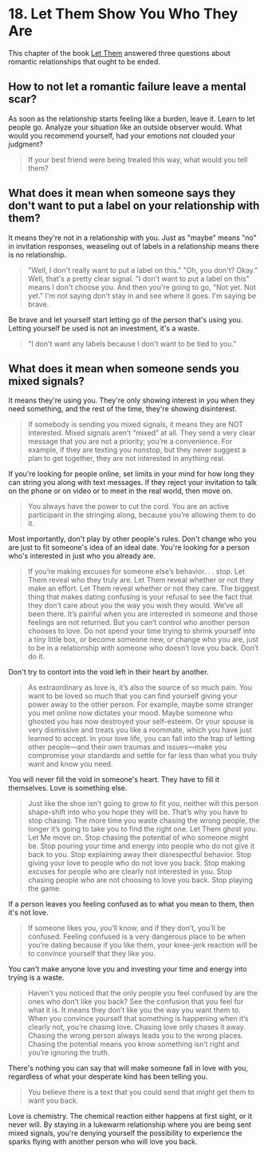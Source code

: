 # 18. Let Them Show You Who They Are

This chapter of the book [Let Them](../../../2025/10/14/let-them.md) answered three questions about romantic relationships that ought to be ended.

## How to not let a romantic failure leave a mental scar? 

As soon as the relationship starts feeling like a burden, leave it. Learn to let people go. Analyze your situation like an outside observer would. What would you recommend yourself, had your emotions not clouded your judgment?

> If your best friend were being treated this way, what would you tell them?

## What does it mean when someone says they don't want to put a label on your relationship with them? 

It means they're not in a relationship with you. Just as "maybe" means "no" in invitation responses, weaseling out of labels in a relationship means there is no relationship.

> "Well, I don't really want to put a label on this." "Oh, you don't? Okay." Well, that's a pretty clear signal. "I don't want to put a label on this" means I don't choose you. And then you're going to go, "Not yet. Not yet." I'm not saying don't stay in and see where it goes. I'm saying be brave.

Be brave and let yourself start letting go of the person that's using you. Letting yourself be used is not an investment, it's a waste.

> "I don't want any labels because I don't want to be tied to you."

## What does it mean when someone sends you mixed signals? 

It means they're using you. They're only showing interest in you when they need something, and the rest of the time, they're showing disinterest.

> If somebody is sending you mixed signals, it means they are NOT interested. Mixed signals aren’t “mixed” at all. They send a very clear message that you are not a priority; you’re a convenience. For example, if they are texting you nonstop, but they never suggest a plan to get together, they are not interested in anything real.

If you're looking for people online, set limits in your mind for how long they can string you along with text messages. If they reject your invitation to talk on the phone or on video or to meet in the real world, then move on.

> You always have the power to cut the cord. You are an active participant in the stringing along, because you’re allowing them to do it.

Most importantly, don't play by other people's rules. Don't change who you are just to fit someone's idea of an ideal date. You're looking for a person who's interested in just who you already are.

> If you’re making excuses for someone else’s behavior. . . stop. Let Them reveal who they truly are. Let Them reveal whether or not they make an effort. Let Them reveal whether or not they care. The biggest thing that makes dating confusing is your refusal to see the fact that they don’t care about you the way you wish they would. We’ve all been there. It’s painful when you are interested in someone and those feelings are not returned. But you can’t control who another person chooses to love. Do not spend your time trying to shrink yourself into a tiny little box, or become someone new, or change who you are, just to be in a relationship with someone who doesn’t love you back. Don’t do it.

Don't try to contort into the void left in their heart by another.

> As extraordinary as love is, it’s also the source of so much pain. You want to be loved so much that you can find yourself giving your power away to the other person. For example, maybe some stranger you met online now dictates your mood. Maybe someone who ghosted you has now destroyed your self-esteem. Or your spouse is very dismissive and treats you like a roommate, which you have just learned to accept. In your love life, you can fall into the trap of letting other people—and their own traumas and issues—make you compromise your standards and settle for far less than what you truly want and know you need.

You will never fill the void in someone's heart. They have to fill it themselves. Love is something else.

> Just like the shoe isn’t going to grow to fit you, neither will this person shape-shift into who you hope they will be. That’s why you have to stop chasing. The more time you waste chasing the wrong people, the longer it’s going to take you to find the right one. Let Them ghost you. Let Me move on. Stop chasing the potential of who someone might be. Stop pouring your time and energy into people who do not give it back to you. Stop explaining away their disrespectful behavior. Stop giving your love to people who do not love you back. Stop making excuses for people who are clearly not interested in you. Stop chasing people who are not choosing to love you back. Stop playing the game.

If a person leaves you feeling confused as to what you mean to them, then it's not love.

> If someone likes you, you’ll know, and if they don’t, you’ll be confused. Feeling confused is a very dangerous place to be when you’re dating because if you like them, your knee-jerk reaction will be to convince yourself that they like you.

You can't make anyone love you and investing your time and energy into trying is a waste.

> Haven’t you noticed that the only people you feel confused by are the ones who don’t like you back? See the confusion that you feel for what it is. It means they don’t like you the way you want them to. When you convince yourself that something is happening when it’s clearly not, you’re chasing love. Chasing love only chases it away. Chasing the wrong person always leads you to the wrong places. Chasing the potential means you know something isn’t right and you’re ignoring the truth.

There's nothing you can say that will make someone fall in love with you, regardless of what your desperate kind has been telling you.

> You believe there is a text that you could send that might get them to want you back.

Love is chemistry. The chemical reaction either happens at first sight, or it never will. By staying in a lukewarm relationship where you are being sent mixed signals, you're denying yourself the possibility to experience the sparks flying with another person who will love you back.
